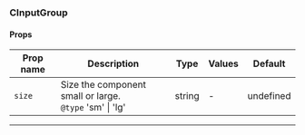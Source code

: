 ### CInputGroup

#### Props

| Prop name         | Description                                                 | Type   | Values | Default   |
| ----------------- | ----------------------------------------------------------- | ------ | ------ | --------- |
| <code>size</code> | Size the component small or large.<br/>`@type` 'sm' \| 'lg' | string | -      | undefined |

---
